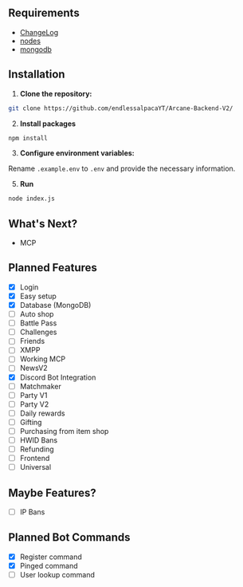 
## Requirements
- [ChangeLog](changelog.md)
- [nodes](https://nodejs.org/en)
- [mongodb](https://www.mongodb.com/)


## Installation

1. **Clone the repository:**

```bash
git clone https://github.com/endlessalpacaYT/Arcane-Backend-V2/
```

2. **Install packages**

```bash
npm install
```

3. **Configure environment variables:**

Rename `.example.env` to `.env` and provide the necessary information.

5. **Run**

```bash
node index.js
```

## What's Next?

- MCP

## Planned Features

- [x] Login
- [x] Easy setup
- [x] Database (MongoDB)
- [ ] Auto shop
- [ ] Battle Pass
- [ ] Challenges
- [ ] Friends
- [ ] XMPP
- [ ] Working MCP
- [ ] NewsV2
- [x] Discord Bot Integration
- [ ] Matchmaker
- [ ] Party V1
- [ ] Party V2
- [ ] Daily rewards
- [ ] Gifting
- [ ] Purchasing from item shop
- [ ] HWID Bans
- [ ] Refunding
- [ ] Frontend
- [ ] Universal

## Maybe Features?

- [ ] IP Bans

## Planned Bot Commands

- [x] Register command
- [x] Pinged command
- [ ] User lookup command
